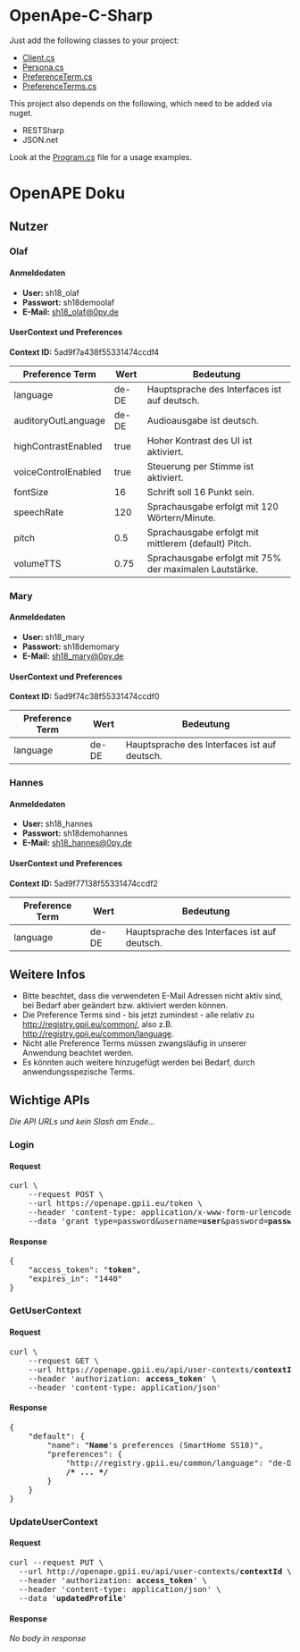 # OpenApe-C-Sharp

Just add the following classes to your project:
* [Client.cs](Client.cs)
* [Persona.cs](Persona.cs)
* [PreferenceTerm.cs](PreferenceTerm.cs)
* [PreferenceTerms.cs](PreferenceTerms.cs)

This project also depends on the following, which need to be added via nuget.
* RESTSharp
* JSON.net

Look at the [Program.cs](Program.cs) file for a usage examples.


# OpenAPE Doku
## Nutzer
### Olaf
#### Anmeldedaten
* **User:** sh18_olaf
* **Passwort:** sh18demoolaf
* **E-Mail:** sh18_olaf@0py.de

#### UserContext und Preferences
**Context ID:** 5ad9f7a438f55331474ccdf4

| Preference Term | Wert | Bedeutung |
|---|---|---|
| language | de-DE | Hauptsprache des Interfaces ist auf deutsch. |
| auditoryOutLanguage | de-DE | Audioausgabe ist deutsch. |
| highContrastEnabled | true | Hoher Kontrast des UI ist aktiviert. |
| voiceControlEnabled | true | Steuerung per Stimme ist aktiviert. |
| fontSize | 16 | Schrift soll 16 Punkt sein. | 
| speechRate | 120 | Sprachausgabe erfolgt mit 120 Wörtern/Minute. |
| pitch | 0.5 | Sprachausgabe erfolgt mit mittlerem (default) Pitch. |
| volumeTTS | 0.75 | Sprachausgabe erfolgt mit 75% der maximalen Lautstärke. |


### Mary
#### Anmeldedaten
* **User:** sh18_mary
* **Passwort:** sh18demomary
* **E-Mail:** sh18_mary@0py.de

#### UserContext und Preferences
**Context ID:** 5ad9f74c38f55331474ccdf0

| Preference Term | Wert | Bedeutung |
|---|---|---|
| language | de-DE | Hauptsprache des Interfaces ist auf deutsch. |

### Hannes
#### Anmeldedaten
* **User:** sh18_hannes
* **Passwort:** sh18demohannes
* **E-Mail:** sh18_hannes@0py.de

#### UserContext und Preferences
**Context ID:** 5ad9f77138f55331474ccdf2

| Preference Term | Wert | Bedeutung |
|---|---|---|
| language | de-DE | Hauptsprache des Interfaces ist auf deutsch. |



## Weitere Infos
* Bitte beachtet, dass die verwendeten E-Mail Adressen nicht aktiv sind, bei Bedarf aber geändert bzw. aktiviert werden können.
* Die Preference Terms sind - bis jetzt zumindest - alle relativ zu http://registry.gpii.eu/common/, also z.B. http://registry.gpii.eu/common/language.
* Nicht alle Preference Terms müssen zwangsläufig in unserer Anwendung beachtet werden.
* Es könnten auch weitere hinzugefügt werden bei Bedarf, durch anwendungsspezische Terms.


## Wichtige APIs
*Die API URLs und kein Slash am Ende...*

### Login
#### Request
<pre>
curl \
	--request POST \
	--url https://openape.gpii.eu/token \
	--header 'content-type: application/x-www-form-urlencoded' \
	--data 'grant_type=password&username=<strong>user</strong>&password=<strong>password</strong>'
</pre>

#### Response
<pre>
{
	"access_token": "<strong>token</strong>",
	"expires_in": "1440"
}
</pre> 

### GetUserContext
#### Request
<pre>
curl \
	--request GET \
	--url https://openape.gpii.eu/api/user-contexts/<strong>contextId</strong> \
	--header 'authorization: <strong>access_token</strong>' \
	--header 'content-type: application/json'
</pre>

#### Response
<pre>
{
	"default": {
		"name": "<strong>Name</strong>'s preferences (SmartHome SS18)",
		"preferences": {
			"http://registry.gpii.eu/common/language": "de-DE",
			<strong>/* ... */</strong>
		}
	}
}
</pre>

### UpdateUserContext
#### Request
<pre>
curl --request PUT \
  --url http://openape.gpii.eu/api/user-contexts/<strong>contextId</strong> \
  --header 'authorization: <strong>access_token</strong>' \
  --header 'content-type: application/json' \
  --data '<strong>updatedProfile</strong>'
</pre>

#### Response
*No body in response*
